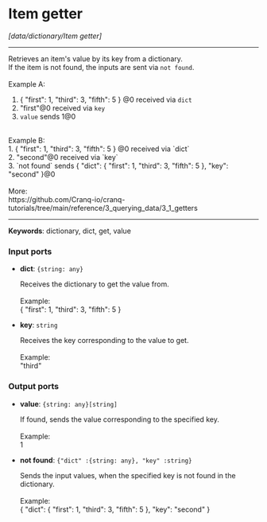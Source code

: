 # Item getter

_[data/dictionary/Item getter]_

---

Retrieves an item's value by its key from a dictionary.<br>
If the item is not found, the inputs are sent via `not found`.<br>
<br>
Example A:<br>
1. { "first": 1, "third": 3, "fifth": 5 } @0 received via `dict`<br>
2. "first"@0 received via `key`<br>
3. `value` sends 1@0<br>
<br>
Example B:<br>
1. { "first": 1, "third": 3, "fifth": 5 } @0 received via `dict`<br>
2. "second"@0 received via `key`<br>
3. `not found` sends { "dict":  { "first": 1, "third": 3, "fifth": 5 }, "key": "second" }@0<br>
<br>
More:<br>
https://github.com/Cranq-io/cranq-tutorials/tree/main/reference/3_querying_data/3_1_getters<br>

---

__Keywords__: dictionary, dict, get, value

### Input ports

* __dict__: ` {string: any} `

    Receives the dictionary to get the value from.<br>
    <br>
    Example:<br>
    { "first": 1, "third": 3, "fifth": 5 }<br>


* __key__: ` string `

    Receives the key corresponding to the value to get.<br>
    <br>
    Example:<br>
    "third"<br>

### Output ports

* __value__: ` {string: any}[string] `

    If found, sends the value corresponding to the specified key.<br>
    <br>
    Example:<br>
    1<br>


* __not found__: ` {"dict" :{string: any}, "key" :string} `

    Sends the input values, when the specified key is not found in the dictionary.<br>
    <br>
    Example:<br>
    { "dict":  { "first": 1, "third": 3, "fifth": 5 }, "key": "second" }<br>

